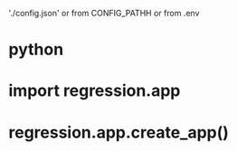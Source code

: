 './config.json' or from CONFIG_PATHH or from .env

# python
# import regression.app
# regression.app.create_app()
